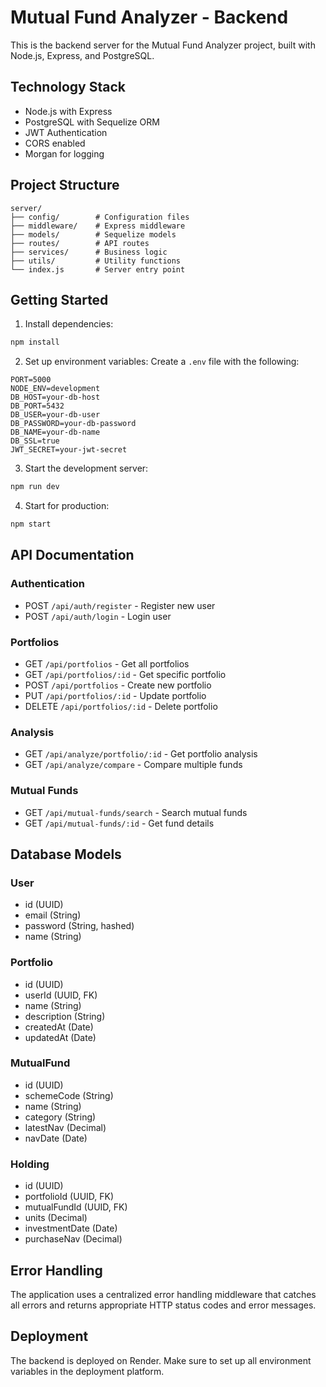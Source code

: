 # Mutual Fund Analyzer - Backend

This is the backend server for the Mutual Fund Analyzer project, built with Node.js, Express, and PostgreSQL.

## Technology Stack

- Node.js with Express
- PostgreSQL with Sequelize ORM
- JWT Authentication
- CORS enabled
- Morgan for logging

## Project Structure

```
server/
├── config/        # Configuration files
├── middleware/    # Express middleware
├── models/        # Sequelize models
├── routes/        # API routes
├── services/      # Business logic
├── utils/         # Utility functions
└── index.js       # Server entry point
```

## Getting Started

1. Install dependencies:
```bash
npm install
```

2. Set up environment variables:
Create a `.env` file with the following:
```env
PORT=5000
NODE_ENV=development
DB_HOST=your-db-host
DB_PORT=5432
DB_USER=your-db-user
DB_PASSWORD=your-db-password
DB_NAME=your-db-name
DB_SSL=true
JWT_SECRET=your-jwt-secret
```

3. Start the development server:
```bash
npm run dev
```

4. Start for production:
```bash
npm start
```

## API Documentation

### Authentication

- POST `/api/auth/register` - Register new user
- POST `/api/auth/login` - Login user

### Portfolios

- GET `/api/portfolios` - Get all portfolios
- GET `/api/portfolios/:id` - Get specific portfolio
- POST `/api/portfolios` - Create new portfolio
- PUT `/api/portfolios/:id` - Update portfolio
- DELETE `/api/portfolios/:id` - Delete portfolio

### Analysis

- GET `/api/analyze/portfolio/:id` - Get portfolio analysis
- GET `/api/analyze/compare` - Compare multiple funds

### Mutual Funds

- GET `/api/mutual-funds/search` - Search mutual funds
- GET `/api/mutual-funds/:id` - Get fund details

## Database Models

### User
- id (UUID)
- email (String)
- password (String, hashed)
- name (String)

### Portfolio
- id (UUID)
- userId (UUID, FK)
- name (String)
- description (String)
- createdAt (Date)
- updatedAt (Date)

### MutualFund
- id (UUID)
- schemeCode (String)
- name (String)
- category (String)
- latestNav (Decimal)
- navDate (Date)

### Holding
- id (UUID)
- portfolioId (UUID, FK)
- mutualFundId (UUID, FK)
- units (Decimal)
- investmentDate (Date)
- purchaseNav (Decimal)

## Error Handling

The application uses a centralized error handling middleware that catches all errors and returns appropriate HTTP status codes and error messages.

## Deployment

The backend is deployed on Render. Make sure to set up all environment variables in the deployment platform.
